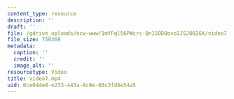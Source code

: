 ```yaml
---
content_type: resource
description: ''
draft: ''
file: /gdrive_uploads/ocw-www/1mYFql56PWcrc-Qn1SOD8ovoIJSJO02GX/video7.mp4
file_size: 750369
metadata:
  caption: ''
  credit: ''
  image_alt: ''
resourcetype: Video
title: video7.mp4
uid: 0ce844e8-e233-443a-8c0e-60c3fd8e54a5
---
```

